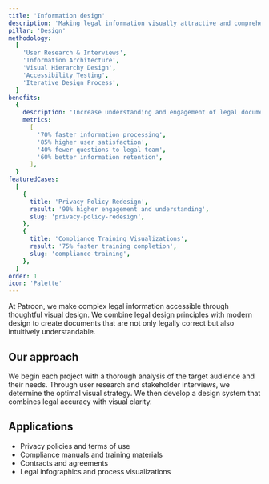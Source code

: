 ```yaml
---
title: 'Information design'
description: 'Making legal information visually attractive and comprehensible for all stakeholders'
pillar: 'Design'
methodology:
  [
    'User Research & Interviews',
    'Information Architecture',
    'Visual Hierarchy Design',
    'Accessibility Testing',
    'Iterative Design Process',
  ]
benefits:
  {
    description: 'Increase understanding and engagement of legal documents by 80% through effective visual communication',
    metrics:
      [
        '70% faster information processing',
        '85% higher user satisfaction',
        '40% fewer questions to legal team',
        '60% better information retention',
      ],
  }
featuredCases:
  [
    {
      title: 'Privacy Policy Redesign',
      result: '90% higher engagement and understanding',
      slug: 'privacy-policy-redesign',
    },
    {
      title: 'Compliance Training Visualizations',
      result: '75% faster training completion',
      slug: 'compliance-training',
    },
  ]
order: 1
icon: 'Palette'
---
```


At Patroon, we make complex legal information accessible through thoughtful visual design. We combine legal design principles with modern design to create documents that are not only legally correct but also intuitively understandable.

## Our approach

We begin each project with a thorough analysis of the target audience and their needs. Through user research and stakeholder interviews, we determine the optimal visual strategy. We then develop a design system that combines legal accuracy with visual clarity.

## Applications

- Privacy policies and terms of use
- Compliance manuals and training materials
- Contracts and agreements
- Legal infographics and process visualizations
